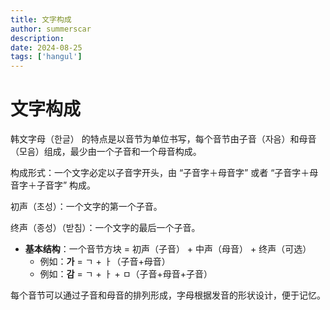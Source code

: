 ```yaml
---
title: 文字构成
author: summerscar
description:
date: 2024-08-25
tags: ['hangul']
---
```


# 文字构成

韩文字母（한글） 的特点是以音节为单位书写，每个音节由子音（자음）和母音（모음）组成，最少由一个子音和一个母音构成。

构成形式：一个文字必定以子音字开头，由 “子音字＋母音字” 或者 “子音字＋母音字＋子音字” 构成。

初声（초성）：一个文字的第一个子音。

终声（종성）（받침）：一个文字的最后一个子音。

- **基本结构**：一个音节方块 = 初声（子音） + 中声（母音） + 终声（可选）
  - 例如：**가** = ㄱ + ㅏ（子音+母音）
  - 例如：**감** = ㄱ + ㅏ + ㅁ（子音+母音+子音）

每个音节可以通过子音和母音的排列形成，字母根据发音的形状设计，便于记忆。
